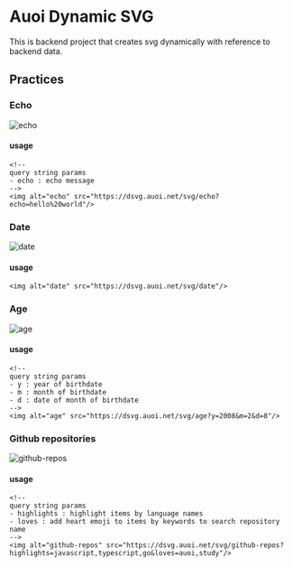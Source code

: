# Auoi Dynamic SVG
This is backend project that creates svg dynamically with reference to backend data.

## Practices
### Echo
<img alt="echo" src="https://dsvg.auoi.net/svg/echo?echo=hello%20world"/>

#### usage
```
<!--
query string params
- echo : echo message
-->
<img alt="echo" src="https://dsvg.auoi.net/svg/echo?echo=hello%20world"/>
```


### Date
<img alt="date" src="https://dsvg.auoi.net/svg/date?nop"/>

#### usage
```
<img alt="date" src="https://dsvg.auoi.net/svg/date"/>
```


### Age
<img alt="age" src="https://dsvg.auoi.net/svg/age?y=2008&m=2&d=8"/>

#### usage
```
<!--
query string params
- y : year of birthdate
- m : month of birthdate
- d : date of month of birthdate
-->
<img alt="age" src="https://dsvg.auoi.net/svg/age?y=2008&m=2&d=8"/>
```


### Github repositories
<img alt="github-repos" src="https://dsvg.auoi.net/svg/github-repos?highlights=javascript,typescript,go&loves=auoi,study"/>

#### usage
```
<!--
query string params
- highlights : highlight items by language names
- loves : add heart emoji to items by keywords to search repository name
-->
<img alt="github-repos" src="https://dsvg.auoi.net/svg/github-repos?highlights=javascript,typescript,go&loves=auoi,study"/>
```